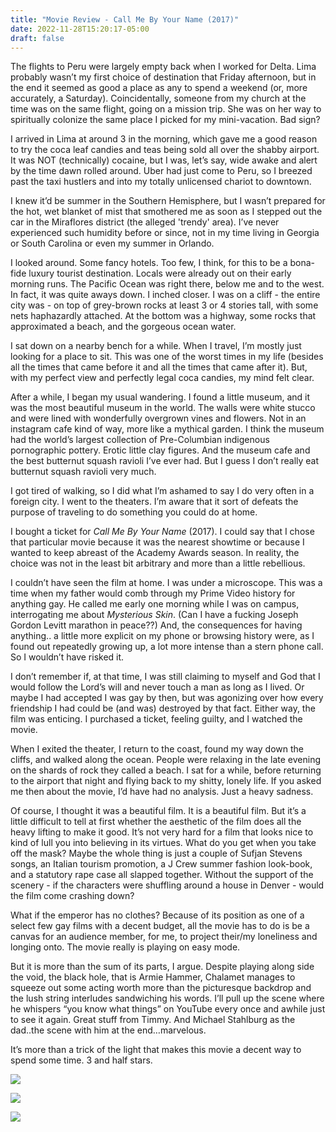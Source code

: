 ```yaml
---
title: "Movie Review - Call Me By Your Name (2017)"
date: 2022-11-28T15:20:17-05:00
draft: false
---
```

The flights to Peru were largely empty back when I worked for Delta. Lima probably wasn’t my first choice of destination that Friday afternoon, but in the end it seemed as good a place as any to spend a weekend (or, more accurately, a Saturday). Coincidentally, someone from my church at the time was on the same flight, going on a mission trip. She was on her way to spiritually colonize the same place I picked for my mini-vacation. Bad sign?

I arrived in Lima at around 3 in the morning, which gave me a good reason to try the coca leaf candies and teas being sold all over the shabby airport. It was NOT (technically) cocaine, but I was, let’s say, wide awake and alert by the time dawn rolled around. Uber had just come to Peru, so I breezed past the taxi hustlers and into my totally unlicensed chariot to downtown. 

I knew it’d be summer in the Southern Hemisphere, but I wasn’t prepared for the hot, wet blanket of mist that smothered me as soon as I stepped out the car in the Miraflores district (the alleged 'trendy' area). I’ve never experienced such humidity before or since, not in my time living in Georgia or South Carolina or even my summer in Orlando. 

I looked around. Some fancy hotels. Too few, I think, for this to be a bona-fide luxury tourist destination. Locals were already out on their early morning runs. The Pacific Ocean was right there, below me and to the west. In fact, it was quite aways down. I inched closer. I was on a cliff - the entire city was - on top of grey-brown rocks at least 3 or 4 stories tall, with some nets haphazardly attached. At the bottom was a highway, some rocks that approximated a beach, and the gorgeous ocean water.

I sat down on a nearby bench for a while. When I travel, I’m mostly just looking for a place to sit. This was one of the worst times in my life (besides all the times that came before it and all the times that came after it). But, with my perfect view and perfectly legal coca candies, my mind felt clear.

After a while, I began my usual wandering. I found a little museum, and it was the most beautiful museum in the world. The walls were white stucco and were lined with wonderfully overgrown vines and flowers. Not in an instagram cafe kind of way, more like a mythical garden. I think the museum had the world’s largest collection of Pre-Columbian indigenous pornographic pottery. Erotic little clay figures. And the museum cafe and the best butternut squash ravioli I’ve ever had. But I guess I don’t really eat butternut squash ravioli very much.

I got tired of walking, so I did what I’m ashamed to say I do very often in a foreign city. I went to the theaters. I’m aware that it sort of defeats the purpose of traveling to do something you could do at home.

I bought a ticket for _Call Me By Your Name_ (2017). I could say that I chose that particular movie because it was the nearest showtime or because I wanted to keep abreast of the Academy Awards season. In reality, the choice was not in the least bit arbitrary and more than a little rebellious. 

I couldn’t have seen the film at home. I was under a microscope. This was a time when my father would comb through my Prime Video history for anything gay. He called me early one morning while I was on campus, interrogating me about _Mysterious Skin_.  (Can I have a fucking Joseph Gordon Levitt marathon in peace??)  And, the consequences for having anything.. a little more explicit on my phone or browsing history were, as I found out repeatedly growing up, a lot more intense than a stern phone call. So I wouldn’t have risked it.

I don’t remember if, at that time, I was still claiming to myself and God that I would follow the Lord’s will and never touch a man as long as I lived. Or maybe I had accepted I was gay by then, but was agonizing over how every friendship I had could be (and was) destroyed by that fact. Either way, the film was enticing. I purchased a ticket, feeling guilty, and I watched the movie.

When I exited the theater, I return to the coast, found my way down the cliffs, and walked along the ocean. People were relaxing in the late evening on the shards of rock they called a beach. I sat for a while, before returning to the airport that night and flying back to my shitty, lonely life. If you asked me then about the movie, I’d have had no analysis. Just a heavy sadness.

Of course, I thought it was a beautiful film. It is a beautiful film. But it’s a little difficult to tell at first whether the aesthetic of the film does all the heavy lifting to make it good. It’s not very hard for a film that looks nice to kind of lull you into believing in its virtues. What do you get when you take off the mask? Maybe the whole thing is just a couple of Sufjan Stevens songs, an Italian tourism promotion, a J Crew summer fashion look-book, and a statutory rape case all slapped together. Without the support of the scenery -  if the characters were shuffling around a house in Denver - would the film come crashing down?

What if the emperor has no clothes? Because of its position as one of a select few gay films with a decent budget, all the movie has to do is be a canvas for an audience member, for me, to project their/my loneliness and longing onto. The movie really is playing on easy mode.

But it is more than the sum of its parts, I argue. Despite playing along side the void, the black hole, that is Armie Hammer, Chalamet manages to squeeze out some acting worth more than the picturesque backdrop and the lush string interludes sandwiching his words. I’ll pull up the scene where he whispers “you know what things” on YouTube every once and awhile just to see it again. Great stuff from Timmy. And Michael Stahlburg as the dad..the scene with him at the end…marvelous. 

It’s more than a trick of the light that makes this movie a decent way to spend some time. 3 and half stars.


![](../d7ee6c91-12d8-4eab-99aa-ce6bee1115d8_rw_1920.jpeg)

![](../3037401a-d7ca-4e9d-9f00-6d1032eaba19_rw_1920.jpeg)

![](../7241f074-011f-49dd-9dcc-ba279bf247e2_rw_1920.jpeg)

